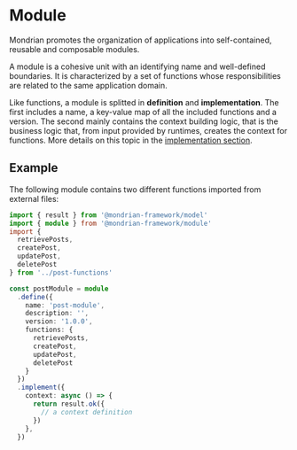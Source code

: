 # Module

Mondrian promotes the organization of applications into self-contained, 
reusable and composable modules.

A module is a cohesive unit with an identifying name and well-defined boundaries.
It is characterized by a set of functions whose responsibilities are related to
the same application domain.

Like functions, a module is splitted in **definition** and **implementation**. The 
first includes a name, a key-value map of all the included functions and a version.
The second mainly contains the context building logic, that is the business logic 
that, from input provided by runtimes, creates the context for functions. More details 
on this topic in the [implementation section](./02-implementation.md).

## Example

The following module contains two different functions imported from external files:

```ts showLineNumbers
import { result } from '@mondrian-framework/model'
import { module } from '@mondrian-framework/module'
import { 
  retrievePosts, 
  createPost, 
  updatePost, 
  deletePost 
} from '../post-functions'

const postModule = module
  .define({
    name: 'post-module',
    description: '',
    version: '1.0.0',
    functions: {
      retrievePosts, 
      createPost, 
      updatePost, 
      deletePost 
    }
  })
  .implement({
    context: async () => {
      return result.ok({ 
        // a context definition
      })
    },
  })
```